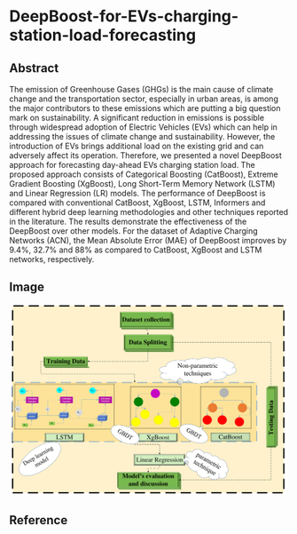 # **DeepBoost-for-EVs-charging-station-load-forecasting**
## Abstract
The emission of Greenhouse Gases (GHGs) is the main cause of climate change and the transportation sector, especially in urban areas, is among the major contributors to these emissions which are putting a big question mark on sustainability. A significant reduction in emissions is possible through widespread adoption of Electric Vehicles (EVs) which can help in addressing the issues of climate change and sustainability. However, the introduction of EVs brings additional load on the existing grid and can adversely affect its operation. Therefore, we presented a novel DeepBoost approach for forecasting day-ahead EVs charging station load. The proposed approach consists of Categorical Boosting (CatBoost), Extreme Gradient Boosting (XgBoost), Long Short-Term Memory Network (LSTM) and Linear Regression (LR) models. The performance of DeepBoost is compared with conventional CatBoost, XgBoost, LSTM, Informers and different hybrid deep learning methodologies and other techniques reported in the literature. The results demonstrate the effectiveness of the DeepBoost over other models. For the dataset of Adaptive Charging Networks (ACN), the Mean Absolute Error (MAE) of DeepBoost improves by 9.4%, 32.7% and 88% as compared to CatBoost, XgBoost and LSTM networks, respectively.
## Image

![DeepBoost](DeepBoost.png)

## Reference
